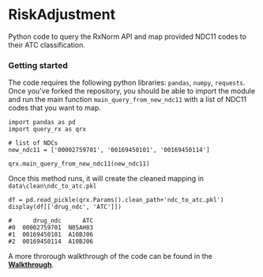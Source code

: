 # RiskAdjustment

Python code to query the RxNorm API and map provided NDC11 codes to their ATC classification.

### Getting started

The code requires the following python libraries: `pandas`, `numpy`, `requests`. Once you've forked the repository, you should be able to import the module and run the main function `main_query_from_new_ndc11` with a list of NDC11 codes that you want to map. 

```
import pandas as pd
import query_rx as qrx

# list of NDCs
new_ndc11 = ['00002759701', '00169450101', '00169450114']

qrx.main_query_from_new_ndc11(new_ndc11)
```

Once this method runs, it will create the cleaned mapping in `data\clean\ndc_to_atc.pkl` 

```
df = pd.read_pickle(qrx.Params().clean_path+'ndc_to_atc.pkl')
display(df[['drug_ndc', 'ATC']])

#      drug_ndc      ATC
#0  00002759701  N05AH03
#1  00169450101  A10BJ06
#2  00169450114  A10BJ06
```

A more throrough walkthrough of the code can be found in the [**Walkthrough**](https://github.com/Yale-Medicaid/Query_RxNorm/blob/main/Walkthrough.ipynb).